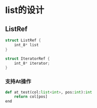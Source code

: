 # list的设计

## ListRef

```c
struct ListRef {
	int_8* list
}

struct IteratorRef {
	int_8* iterator;
}
```

### 支持At操作
```python
def at_test(col:list<int>, pos:int):int
	return col[pos]
end
```

